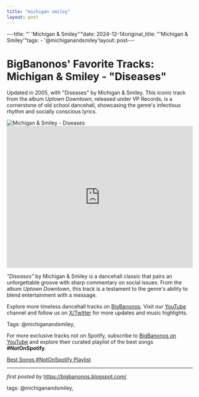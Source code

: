 ```yaml
---
title: "michigan smiley"
layout: post
---
```

---title: "' 'Michigan & Smiley''"date: 2024-12-14original_title: "'Michigan & Smiley'"tags:  - '@michiganandsmiley'layout: post---<!-- Post Title --><h1 >BigBanonos' Favorite Tracks: Michigan & Smiley - "Diseases"</h1> <!-- Introductory Text --><p >Updated in 2005, with "Diseases" by Michigan & Smiley. This iconic track from the album <em>Uptown Downtown</em>, released under VP Records, is a cornerstone of old school dancehall, showcasing the genre's infectious rhythm and socially conscious lyrics.</p> <!-- Featured Image --><div > <img src="https://i.scdn.co/image/ab67616d0000b273db5c20ec2be7e36f7cb8ed1b" alt="Michigan & Smiley - Diseases" /></div> <!-- YouTube Video Embed --><div > <iframe width="100%" height="385" src="https://www.youtube.com/embed/kMF_gbU4Wh8" title="Michigan & Smiley--Diseases" frameborder="0" allow="accelerometer; autoplay; clipboard-write; encrypted-media; gyroscope; picture-in-picture; web-share" referrerpolicy="strict-origin-when-cross-origin" allowfullscreen></iframe></div> <!-- Song Information --><div > <p><em>"Diseases"</em> by Michigan & Smiley is a dancehall classic that pairs an unforgettable groove with sharp commentary on social issues. From the album <em>Uptown Downtown</em>, this track is a testament to the genre's ability to blend entertainment with a message.</p></div> <!-- Footer Links --><div > <p>Explore more timeless dancehall tracks on <a href="https://bigbanonos.blogspot.com/" target="_blank">BigBanonos</a>. Visit our <a href="https://www.youtube.com/@BigBanonos" target="_blank">YouTube</a> channel and follow us on <a href="https://x.com/bigbanonos" target="_blank">X/Twitter</a> for more updates and music highlights.</p></div> <!-- Tags --><p >Tags: @michiganandsmiley,</p><!--Subscribe and Playlist Links--><div>    <p>For more exclusive tracks not on Spotify, subscribe to <a href="https://www.youtube.com/@BigBanonos" target="_blank">BigBanonos on YouTube</a> and explore their curated playlist of the best songs <strong>#NotOnSpotify</strong>.</p>    <p><a href="https://www.youtube.com/playlist?list=PLtuNtuTatqI0kFahUCbtbfenC_ET5O_tr" target="_blank">Best Songs #NotOnSpotify Playlist<br /></a></p></div><hr /><p><em>first posted by</em> <a href="https://bigbanonos.blogspot.com/" rel="noopener" target="_new">https://bigbanonos.blogspot.com/</a></p><p>tags: @michiganandsmiley,</p>